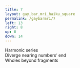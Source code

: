 ```yaml
---
title: 7
layout: gay_bar_mri_haiku_square
permalink: /gaybarmri/7
left: 13
right: 8
up: 0
down: 14
---
```

Harmonic series  
Diverge nearing numbers’ end  
Wholes beyond fragments
